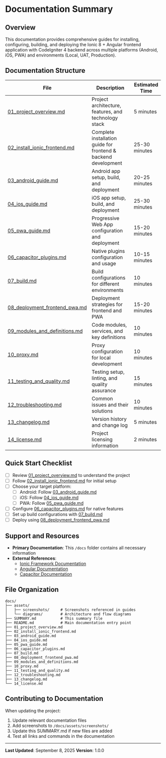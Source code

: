 # Documentation Summary

## Overview
This documentation provides comprehensive guides for installing, configuring, building, and deploying the Ionic 8 + Angular frontend application with CodeIgniter 4 backend across multiple platforms (Android, iOS, PWA) and environments (Local, UAT, Production).

## Documentation Structure

| File | Description | Estimated Time |
|------|-------------|----------------|
| [01_project_overview.md](01_project_overview.md) | Project architecture, features, and technology stack | 5 minutes |
| [02_install_ionic_frontend.md](02_install_ionic_frontend.md) | Complete installation guide for frontend & backend development | 25-30 minutes |
| [03_android_guide.md](03_android_guide.md) | Android app setup, build, and deployment | 20-25 minutes |
| [04_ios_guide.md](04_ios_guide.md) | iOS app setup, build, and deployment | 25-30 minutes |
| [05_pwa_guide.md](05_pwa_guide.md) | Progressive Web App configuration and deployment | 15-20 minutes |
| [06_capacitor_plugins.md](06_capacitor_plugins.md) | Native plugins configuration and usage | 10-15 minutes |
| [07_build.md](07_build.md) | Build configurations for different environments | 10 minutes |
| [08_deployment_frontend_pwa.md](08_deployment_frontend_pwa.md) | Deployment strategies for frontend and PWA | 15-20 minutes |
| [09_modules_and_definitions.md](09_modules_and_definitions.md) | Code modules, services, and key definitions | 10 minutes |
| [10_proxy.md](10_proxy.md) | Proxy configuration for local development | 10 minutes |
| [11_testing_and_quality.md](11_testing_and_quality.md) | Testing setup, linting, and quality assurance | 15 minutes |
| [12_troubleshooting.md](12_troubleshooting.md) | Common issues and their solutions | 10 minutes |
| [13_changelog.md](13_changelog.md) | Version history and change log | 5 minutes |
| [14_license.md](14_license.md) | Project licensing information | 2 minutes |

## Quick Start Checklist

- [ ] Review [01_project_overview.md](01_project_overview.md) to understand the project
- [ ] Follow [02_install_ionic_frontend.md](02_install_ionic_frontend.md) for initial setup
- [ ] Choose your target platform:
  - [ ] Android: Follow [03_android_guide.md](03_android_guide.md)
  - [ ] iOS: Follow [04_ios_guide.md](04_ios_guide.md)
  - [ ] PWA: Follow [05_pwa_guide.md](05_pwa_guide.md)
- [ ] Configure [06_capacitor_plugins.md](06_capacitor_plugins.md) for native features
- [ ] Set up build configurations with [07_build.md](07_build.md)
- [ ] Deploy using [08_deployment_frontend_pwa.md](08_deployment_frontend_pwa.md)

## Support and Resources

- **Primary Documentation**: This `/docs` folder contains all necessary information
- **External References**:
  - [Ionic Framework Documentation](https://ionicframework.com/docs)
  - [Angular Documentation](https://angular.io/docs)
  - [Capacitor Documentation](https://capacitorjs.com/docs)

## File Organization

```
docs/
├── assets/
│   ├── screenshots/     # Screenshots referenced in guides
│   └── diagrams/        # Architecture and flow diagrams
├── SUMMARY.md           # This summary file
├── README.md            # Main documentation entry point
├── 01_project_overview.md
├── 02_install_ionic_frontend.md
├── 03_android_guide.md
├── 04_ios_guide.md
├── 05_pwa_guide.md
├── 06_capacitor_plugins.md
├── 07_build.md
├── 08_deployment_frontend_pwa.md
├── 09_modules_and_definitions.md
├── 10_proxy.md
├── 11_testing_and_quality.md
├── 12_troubleshooting.md
├── 13_changelog.md
└── 14_license.md
```

## Contributing to Documentation

When updating the project:
1. Update relevant documentation files
2. Add screenshots to `/docs/assets/screenshots/`
3. Update this SUMMARY.md if new files are added
4. Test all links and commands in the documentation

---

**Last Updated**: September 8, 2025
**Version**: 1.0.0